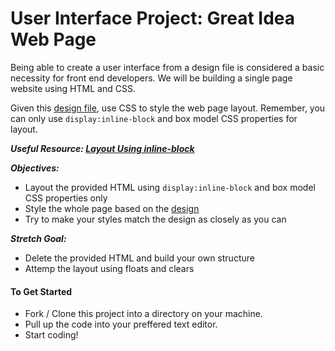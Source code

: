 # User Interface Project: Great Idea Web Page 

Being able to create a user interface from a design file is considered a basic necessity for front end developers. We will be building a single page website using HTML and CSS. 

Given this [design file](design-files/desktop.jpg), use CSS to style the web page layout. Remember, you can only use `display:inline-block` and box model CSS properties for layout.

***Useful Resource: [Layout Using inline-block](http://learnlayout.com/inline-block-layout.html)***

***Objectives:*** 
- Layout the provided HTML using `display:inline-block` and box model CSS properties only
- Style the whole page based on the [design](design-files/desktop.jpg)
- Try to make your styles match the design as closely as you can

***Stretch Goal:*** 
- Delete the provided HTML and build your own structure
- Attemp the layout using floats and clears

#### To Get Started
* Fork / Clone this project into a directory on your machine.
* Pull up the code into your preffered text editor.
* Start coding!